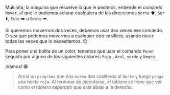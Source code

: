 <gs-toolbox toolbox-url="https://raw.githubusercontent.com/MumukiProject/mumuki-guia-gobstones-primeros-programas-kids/master/assets/toolbox_1553274591838.xml"></gs-toolbox>

Mukinita, la máquina que resuelve lo que le pedimos, entiende el comando `Mover`, al que le podemos aclarar cualquiera de las direcciones `Norte` :arrow_up:, `Sur` :arrow_down:, `Este` :arrow_right: u `Oeste` :arrow_left:. 

Si queremos movernos dos veces, debemos usar dos veces ese comando. O sea que podemos movernos a cualquier otro casillero, usando `Mover` todas las veces que lo necesitemos. :smirk:

Para poner una bolita de un color, tenemos que usar el comando `Poner` seguido por alguno de los siguientes colores: `Rojo` , `Azul`, `verde` y `Negro`.

¡Vamos! :grin:

> Armá un `programa` que nos `mueva` dos casilleros al `Norte` y luego `ponga` una bolita `roja`. Al terminar de ejecutarse, el tablero se tiene que ver como el _tablero esperado_ que está abajo a la derecha.  